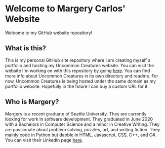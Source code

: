 # Welcome to Margery Carlos' Website

Welcome to my GitHub website repository! 

## What is this?

This is my personal GitHub site repository where I am creating myself a portfolio and hosting my Uncommon Creatures website. You can visit the website I'm working on with this repository by going [here](https://margerycarlos.github.io/). You can find more info about Uncommon Creatures in its own directory and readme. For now, Uncommon Creatures is being hosted under the same domain as my portfolio website. Hopefully in the future I can buy a custom URL for it. 

## Who is Margery?

Margery is a recent graduate of Seattle University. They are currently looking for work in software development. They graduated in June 2020 with a Bachelors in Computer Science and a minor in Creative Writing. They are passionate about problem solving, puzzles, art, and writing fiction. They mainly code in Python but dabble in HTML, Javascript, CSS, C++, and C#. You can visit their LinkedIn page [here](https://www.linkedin.com/in/margery-carlos-804aba1aa/). 
